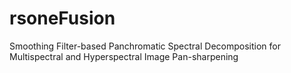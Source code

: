 # rsoneFusion
Smoothing Filter-based Panchromatic Spectral Decomposition for Multispectral and Hyperspectral Image Pan-sharpening
